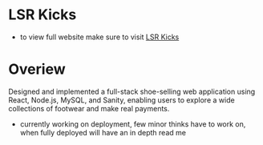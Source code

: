 # LSR Kicks
- to view full website make sure to visit [LSR Kicks](https://www.lsrkicks.com)

# Overiew


Designed and implemented a full-stack shoe-selling web application using React, Node.js, MySQL, and Sanity, enabling users to explore a wide collections of footwear and make real payments.



* currently working on deployment, few minor thinks have to work on, when fully deployed will have an in depth read me
